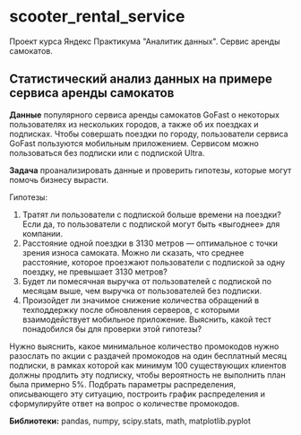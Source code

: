 # scooter_rental_service
Проект курса Яндекс Практикума "Аналитик данных". Сервис аренды самокатов.
## Статистический анализ данных на примере сервиса аренды самокатов

**Данные** популярного сервиса аренды самокатов GoFast о некоторых пользователях из нескольких городов, а также об их поездках и подписках. Чтобы совершать поездки по городу, пользователи сервиса GoFast пользуются мобильным приложением. Сервисом можно пользоваться без подписки или с подпиской Ultra.

**Задача** проанализировать данные и проверить гипотезы, которые могут помочь бизнесу вырасти.

Гипотезы:
1.	Тратят ли пользователи с подпиской больше времени на поездки? Если да, то пользователи с подпиской могут быть «выгоднее» для компании.
2.  Расстояние одной поездки в 3130 метров — оптимальное с точки зрения износа самоката. Можно ли сказать, что среднее расстояние, которое проезжают пользователи с подпиской за одну поездку, не превышает 3130 метров?
3.  Будет ли помесячная выручка от пользователей с подпиской по месяцам выше, чем выручка от пользователей без подписки.
4.  Произойдет ли значимое снижение количества обращений в техподдержку после обновления серверов, с которыми взаимодействует мобильное приложение. Выяснить, какой тест понадобился бы для проверки этой гипотезы?

Нужно выяснить, какое минимальное количество промокодов нужно разослать по акции с раздачей промокодов на один бесплатный месяц подписки, в рамках которой как минимум 100 существующих клиентов должны продлить эту подписку, чтобы вероятность не выполнить план была примерно 5%. Подбрать параметры распределения, описывающего эту ситуацию, построить график распределения и сформулируйте ответ на вопрос о количестве промокодов.

**Библиотеки:** pandas, numpy, scipy.stats, math, matplotlib.pyplot
